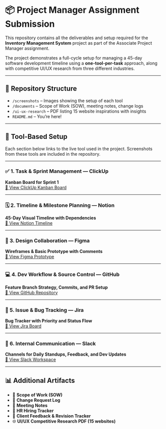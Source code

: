 # 📦 Project Manager Assignment Submission

This repository contains all the deliverables and setup required for the **Inventory Management System** project as part of the Associate Project Manager assignment.

The project demonstrates a full-cycle setup for managing a 45-day software development timeline using a **one-tool-per-task** approach, along with competitive UI/UX research from three different industries.

---

## 📁 Repository Structure

- `/screenshots` – Images showing the setup of each tool
- `/documents` – Scope of Work (SOW), meeting notes, change logs
- `/ui-ux-research` – PDF listing 15 website inspirations with insights
- `README.md` – You’re here!

---

## 🔧 Tool-Based Setup

Each section below links to the live tool used in the project. Screenshots from these tools are included in the repository.

---

### ✅ 1. Task & Sprint Management — ClickUp  
**Kanban Board for Sprint 1**  
[🔗 View ClickUp Kanban Board](https://app.clickup.com/9016990730/v/l/8cq8q0a-336)

---

### 🗓 2. Timeline & Milestone Planning — Notion  
**45-Day Visual Timeline with Dependencies**  
[🔗 View Notion Timeline](https://www.notion.so/Inventory-System-Timeline-1f2bce8829898095a8bed36313214022)

---

### 🎨 3. Design Collaboration — Figma  
**Wireframes & Basic Prototype with Comments**  
[🔗 View Figma Prototype](https://www.figma.com/proto/lghKNk5tSPiHkKtD1YT13j/Inventory-System-Wireframes?node-id=0-1&t=96MlG402zVbzo9pZ-1)

---

### 💻 4. Dev Workflow & Source Control — GitHub  
**Feature Branch Strategy, Commits, and PR Setup**  
[🔗 View GitHub Repository](https://github.com/AbHiNAv-N260/inventory-management-system)

---

### 🐛 5. Issue & Bug Tracking — Jira  
**Bug Tracker with Priority and Status Flow**  
[🔗 View Jira Board](https://abhinavn2206146.atlassian.net/jira/software/c/projects/IBT/issues?jql=project%20%3D%20%22IBT%22%20ORDER%20BY%20created%20DESC)

---

### 💬 6. Internal Communication — Slack  
**Channels for Daily Standups, Feedback, and Dev Updates**  
[🔗 View Slack Workspace](https://app.slack.com/client/T08RNU578DD/C08S59S697C)

---

## 📊 Additional Artifacts

- 📝 **Scope of Work (SOW)**
- 🔁 **Change Request Log**
- 🧠 **Meeting Notes**
- 👥 **HR Hiring Tracker**
- 📑 **Client Feedback & Revision Tracker**
- 🌐 **UI/UX Competitive Research PDF (15 websites)**
